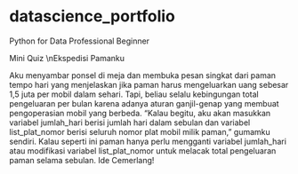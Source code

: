 # datascience_portfolio
Python for Data Professional Beginner

Mini Quiz \nEkspedisi Pamanku

Aku menyambar ponsel di meja dan membuka pesan singkat dari paman tempo hari yang menjelaskan jika paman harus mengeluarkan uang sebesar 1,5 juta per mobil dalam sehari. Tapi, beliau selalu kebingungan total pengeluaran per bulan karena adanya aturan ganjil-genap yang membuat pengoperasian mobil yang berbeda. “Kalau begitu, aku akan masukkan variabel jumlah_hari berisi jumlah hari dalam sebulan dan variabel list_plat_nomor berisi seluruh nomor plat mobil milik paman,” 
gumamku sendiri. Kalau seperti ini paman hanya perlu mengganti variabel jumlah_hari atau modifikasi variabel list_plat_nomor untuk melacak total pengeluaran paman selama sebulan. 
Ide Cemerlang!
